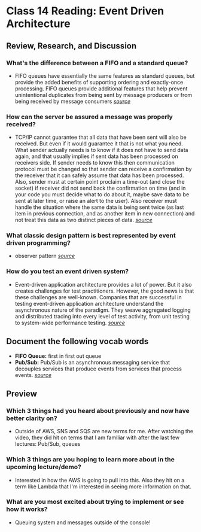# Class 14 Reading: Event Driven Architecture

## Review, Research, and Discussion

### What's the difference between a FIFO and a standard queue?

- FIFO queues have essentially the same features as standard queues, but provide the added benefits of supporting ordering and exactly-once processing. FIFO queues provide additional features that help prevent unintentional duplicates from being sent by message producers or from being received by message consumers *[source](https://aws.amazon.com/about-aws/whats-new/2016/11/amazon-sqs-introduces-fifo-queues-with-exactly-once-processing-and-lower-prices-for-standard-queues/#:~:text=FIFO%20queues%20have%20essentially%20the,being%20received%20by%20message%20consumers.)*

### How can the server be assured a message was properly received?

- TCP/IP cannot guarantee that all data that have been sent will also be received. But even if it would guarantee it that is not what you need. What sender actually needs is to know if it does not have to send data again, and that usually implies if sent data has been processed on receivers side.
If sender needs to know this then communication protocol must be changed so that sender can receive a confirmation by the receiver that it can safely assume that data has been processed. Also, sender must at certain point proclaim a time-out (and close the socket) if receiver did not send back the confirmation on time (and in your code you must decide what to do about it, maybe save data to be sent at later time, or raise an alert to the user). Also receiver must handle the situation where the same data is being sent twice (as last item in previous connection, and as another item in new connection) and not treat this data as two distinct pieces of data. *[source](https://stackoverflow.com/questions/16731849/check-if-data-has-been-received-socket-c-sharp)*

### What classic design pattern is best represented by event driven programming?

- observer pattern *[source](https://en.wikipedia.org/wiki/Observer_pattern)*

### How do you test an event driven system?

- Event-driven application architecture provides a lot of power. But it also creates challenges for test practitioners. However, the good news is that these challenges are well-known. Companies that are successful in testing event-driven application architecture understand the asynchronous nature of the paradigm. They weave aggregated logging and distributed tracing into every level of test activity, from unit testing to system-wide performance testing. *[source](https://blog.gurock.com/event-driven-application-architectures/)*

## Document the following vocab words

- **FIFO Queue:** first in first out queue
- **Pub/Sub:** Pub/Sub is an asynchronous messaging service that decouples services that produce events from services that process events. *[source](https://cloud.google.com/pubsub/docs/overview)*

## Preview

### Which 3 things had you heard about previously and now have better clarity on?

- Outside of AWS, SNS and SQS are new terms for me. After watching the video, they did hit on terms that I am familiar with after the last few lectures: Pub/Sub, queues

### Which 3 things are you hoping to learn more about in the upcoming lecture/demo?

- Interested in how the AWS is going to pull into this. Also they hit on a term like Lambda that I'm interested in seeing more information on that.

### What are you most excited about trying to implement or see how it works?

- Queuing system and messages outside of the console!
